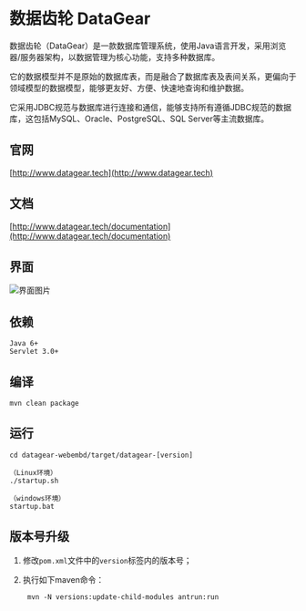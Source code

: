 # 数据齿轮 DataGear

数据齿轮（DataGear）是一款数据库管理系统，使用Java语言开发，采用浏览器/服务器架构，以数据管理为核心功能，支持多种数据库。

它的数据模型并不是原始的数据库表，而是融合了数据库表及表间关系，更偏向于领域模型的数据模型，能够更友好、方便、快速地查询和维护数据。

它采用JDBC规范与数据库进行连接和通信，能够支持所有遵循JDBC规范的数据库，这包括MySQL、Oracle、PostgreSQL、SQL Server等主流数据库。

## 官网

[http://www.datagear.tech](http://www.datagear.tech)

## 文档

[http://www.datagear.tech/documentation](http://www.datagear.tech/documentation)

## 界面

![界面图片](http://datagear.tech/static/theme/lightness/datagear-home-screen.png)

## 依赖

	Java 6+
	Servlet 3.0+

## 编译

	mvn clean package

## 运行

	cd datagear-webembd/target/datagear-[version]
	
	（Linux环境）
	./startup.sh
	
	（windows环境）
	startup.bat

## 版本号升级

1. 修改`pom.xml`文件中的`version`标签内的版本号；

2. 执行如下maven命令：

		mvn -N versions:update-child-modules antrun:run

